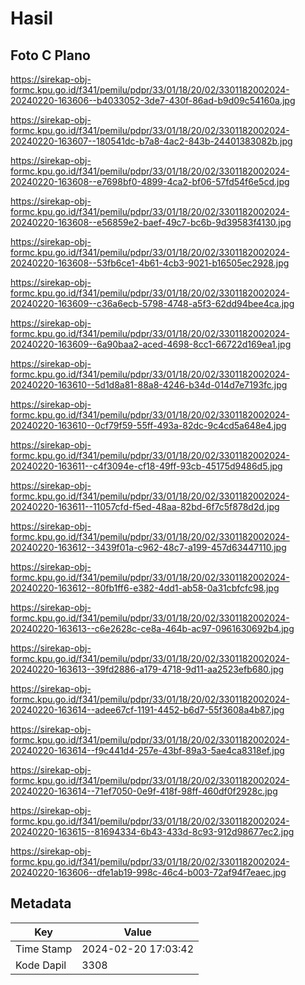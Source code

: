 # Hasil

## Foto C Plano

https://sirekap-obj-formc.kpu.go.id/f341/pemilu/pdpr/33/01/18/20/02/3301182002024-20240220-163606--b4033052-3de7-430f-86ad-b9d09c54160a.jpg

https://sirekap-obj-formc.kpu.go.id/f341/pemilu/pdpr/33/01/18/20/02/3301182002024-20240220-163607--180541dc-b7a8-4ac2-843b-24401383082b.jpg

https://sirekap-obj-formc.kpu.go.id/f341/pemilu/pdpr/33/01/18/20/02/3301182002024-20240220-163608--e7698bf0-4899-4ca2-bf06-57fd54f6e5cd.jpg

https://sirekap-obj-formc.kpu.go.id/f341/pemilu/pdpr/33/01/18/20/02/3301182002024-20240220-163608--e56859e2-baef-49c7-bc6b-9d39583f4130.jpg

https://sirekap-obj-formc.kpu.go.id/f341/pemilu/pdpr/33/01/18/20/02/3301182002024-20240220-163608--53fb6ce1-4b61-4cb3-9021-b16505ec2928.jpg

https://sirekap-obj-formc.kpu.go.id/f341/pemilu/pdpr/33/01/18/20/02/3301182002024-20240220-163609--c36a6ecb-5798-4748-a5f3-62dd94bee4ca.jpg

https://sirekap-obj-formc.kpu.go.id/f341/pemilu/pdpr/33/01/18/20/02/3301182002024-20240220-163609--6a90baa2-aced-4698-8cc1-66722d169ea1.jpg

https://sirekap-obj-formc.kpu.go.id/f341/pemilu/pdpr/33/01/18/20/02/3301182002024-20240220-163610--5d1d8a81-88a8-4246-b34d-014d7e7193fc.jpg

https://sirekap-obj-formc.kpu.go.id/f341/pemilu/pdpr/33/01/18/20/02/3301182002024-20240220-163610--0cf79f59-55ff-493a-82dc-9c4cd5a648e4.jpg

https://sirekap-obj-formc.kpu.go.id/f341/pemilu/pdpr/33/01/18/20/02/3301182002024-20240220-163611--c4f3094e-cf18-49ff-93cb-45175d9486d5.jpg

https://sirekap-obj-formc.kpu.go.id/f341/pemilu/pdpr/33/01/18/20/02/3301182002024-20240220-163611--11057cfd-f5ed-48aa-82bd-6f7c5f878d2d.jpg

https://sirekap-obj-formc.kpu.go.id/f341/pemilu/pdpr/33/01/18/20/02/3301182002024-20240220-163612--3439f01a-c962-48c7-a199-457d63447110.jpg

https://sirekap-obj-formc.kpu.go.id/f341/pemilu/pdpr/33/01/18/20/02/3301182002024-20240220-163612--80fb1ff6-e382-4dd1-ab58-0a31cbfcfc98.jpg

https://sirekap-obj-formc.kpu.go.id/f341/pemilu/pdpr/33/01/18/20/02/3301182002024-20240220-163613--c6e2628c-ce8a-464b-ac97-0961630692b4.jpg

https://sirekap-obj-formc.kpu.go.id/f341/pemilu/pdpr/33/01/18/20/02/3301182002024-20240220-163613--39fd2886-a179-4718-9d11-aa2523efb680.jpg

https://sirekap-obj-formc.kpu.go.id/f341/pemilu/pdpr/33/01/18/20/02/3301182002024-20240220-163614--adee67cf-1191-4452-b6d7-55f3608a4b87.jpg

https://sirekap-obj-formc.kpu.go.id/f341/pemilu/pdpr/33/01/18/20/02/3301182002024-20240220-163614--f9c441d4-257e-43bf-89a3-5ae4ca8318ef.jpg

https://sirekap-obj-formc.kpu.go.id/f341/pemilu/pdpr/33/01/18/20/02/3301182002024-20240220-163614--71ef7050-0e9f-418f-98ff-460df0f2928c.jpg

https://sirekap-obj-formc.kpu.go.id/f341/pemilu/pdpr/33/01/18/20/02/3301182002024-20240220-163615--81694334-6b43-433d-8c93-912d98677ec2.jpg

https://sirekap-obj-formc.kpu.go.id/f341/pemilu/pdpr/33/01/18/20/02/3301182002024-20240220-163606--dfe1ab19-998c-46c4-b003-72af94f7eaec.jpg


## Metadata

| Key        | Value               |
| ---------- | ------------------- |
| Time Stamp | 2024-02-20 17:03:42 |
| Kode Dapil | 3308                |




